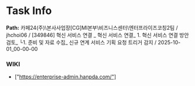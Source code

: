 # Task Info

**Path:** 카페24(주)\본사사업장\[CG]MI본부\비즈니스센터\엔터프라이즈코칭2팀 / jhchoi06 / [349846] 혁신 서비스 연결 _ 혁신 서비스 연결_ 1. 혁신 서비스 연결 방안 검토_ └1. 준비 및 자료 수집_ 신규 연계 서비스 기획 요청 트리거 감지 / 2025-10-01_00-00-00

### WIKI
- ["https://enterprise-admin.hanpda.com/"]

